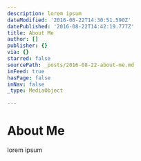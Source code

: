 ```yaml
---
description: lorem ipsum
dateModified: '2016-08-22T14:30:51.590Z'
datePublished: '2016-08-22T14:42:19.777Z'
title: About Me
author: []
publisher: {}
via: {}
starred: false
sourcePath: _posts/2016-08-22-about-me.md
inFeed: true
hasPage: false
inNav: false
_type: MediaObject

---
```

# About Me

lorem ipsum